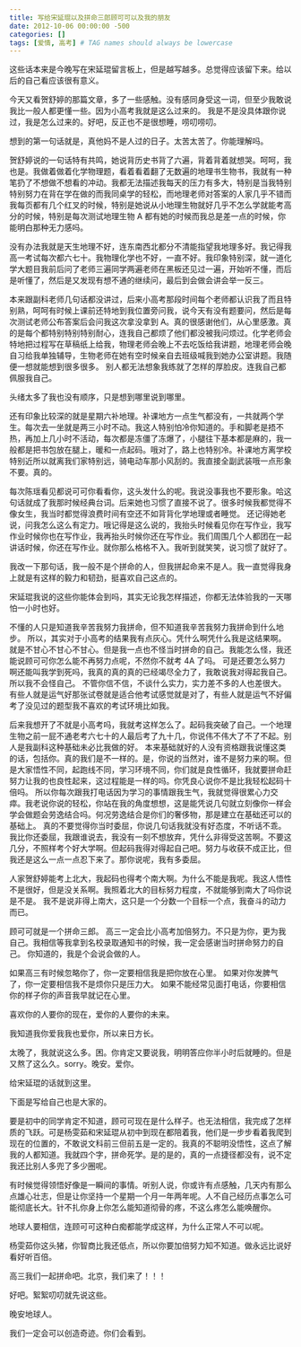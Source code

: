 ```yaml
---
title: 写给宋延琨以及拼命三郎顾可可以及我的朋友
date: 2012-10-06 00:00:00 -500
categories: []
tags: [爱情, 高考] # TAG names should always be lowercase
---
```


这些话本来是今晚写在宋延琨留言板上，但是越写越多。总觉得应该留下来。给以后的自己看应该很有意义。

今天又看贺舒婷的那篇文章，多了一些感触。没有感同身受这一词，但至少我敢说我比一般人都更懂一些。因为小高考我就是这么过来的。
我是不是没具体跟你说过，我是怎么过来的。好吧，反正也不是很想睡，唠叨唠叨。

想到的第一句话就是，真他妈不是人过的日子。太苦太苦了。你能理解吗。

贺舒婷说的一句话特有共鸣，她说背历史书背了六遍，背着背着就想哭。呵呵，我也是。我做着做着化学物理题，看着看着翻了无数遍的地理书生物书，我就有一种笔扔了不想做不想看的冲动。我都无法描述我每天的压力有多大，特别是当我特别特别努力在背在学在做的而我同桌学的轻松，而地理老师对答案的人家几乎不错而我每页都有几个红叉的时候，特别是她说从小地理生物就好几乎不怎么学就能考高分的时候，特别是每次测试地理生物 A 都有她的时候而我总是差一点的时候，你能明白那种无力感吗。

没有办法我就是天生地理不好，连东南西北都分不清能指望我地理多好。我记得我高一考试每次都六七十。我物理化学也不好，一直不好。我印象特别深，就一道化学大题目我前后问了老师三遍同学两遍老师在黑板还见过一遍，开始听不懂，而后是听懂了，然后是又发现有想不通的继续问，最后到会做会讲会举一反三。

本来跟副科老师几句话都没讲过，后来小高考那段时间每个老师都认识我了而且特别熟，呵呵有时候上课前还特地到我位置旁问我，说今天有没有题要问，然后是每次测试老师公布答案后会问我这次拿没拿到 A。真的很感谢他们，从心里感激。真的是每个都特别特别特别耐心，连我自己都烦了他们都没被我问烦过。化学老师会特地把过程写在草稿纸上给我，物理老师会晚上不去吃饭给我讲题，地理老师会晚自习给我单独辅导，生物老师在她有空时候亲自去班级喊我到她办公室讲题。我随便一想就能想到很多很多。
别人都无法想象我练就了怎样的厚脸皮。连我自己都佩服我自己。

头绪太多了我也没有顺序，只是想到哪里说到哪里。

还有印象比较深的就是星期六补地理。补课地方一点生气都没有，一共就两个学生。每次去一坐就是两三小时不动。我这人特别怕冷你知道的。手和脚老是捂不热，再加上几小时不活动，每次都是冻僵了冻爆了，小腿往下基本都是麻的，我一般都是把书包放在腿上，暖和一点起码。哦对了，路上也特别冷。补课地方离学校特别近所以就离我们家特别远，骑电动车那小风刮的。我直接全副武装哦一点形象不要。真的。

每次陈瑶看见都说可可你看看你，这头发什么的呢。我说没事我也不要形象。哈这句话就成了我那时候经典台词。后来她也习惯了直接不说了。很多时候我都觉得不像女生，我当时都觉得浪费时间有空还不如背背化学地理或者睡觉。
还记得她老说，问我怎么这么有定力。哦记得是这么说的，我抬头时候看见你在写作业，我写作业时候你也在写作业，我再抬头时候你还在写作业。我们周围几个人都团在一起讲话时候，你还在写作业。就你那么格格不入。我听到就笑笑，说习惯了就好了。

我改一下那句话，我一般不是个拼命的人，但我拼起命来不是人。我一直觉得我身上就是有这样的毅力和韧劲，挺喜欢自己这点的。

宋延琨我说的这些你能体会到吗，其实无论我怎样描述，你都无法体验我的一天哪怕一小时也好。

不懂的人只是知道我辛苦我努力我拼命，但不知道我辛苦我努力我拼命到什么地步。
所以，其实对于小高考的结果我有点灰心。凭什么啊凭什么我是这结果啊。就是不甘心不甘心不甘心。但是我一点也不怪当时拼命的自己。我能怎么怪，我还能说顾可可你怎么能不再努力点呢，不然你不就考 4A 了吗。 可是还要怎么努力啊还能叫我学到死吗，我真的真的真的已经竭尽全力了，我敢说我对得起我自己。所以我不会怪自己。
不管你信不信，不谈什么实力，实力差不多的人也差很大。有些人就是运气好那张试卷就是适合他考试感觉就是对了，有些人就是运气不好偏考了没见过的题型我不喜欢的考试环境比如我。

后来我想开了不就是小高考吗，我就考这样怎么了。起码我突破了自己。一个地理生物之前一屁不通老考六七十的人最后考了九十几，你说伟不伟大了不了不起。别人是我副科这种基础未必比我做的好。
本来基础就好的人没有资格跟我说懂这类的话，包括你。真的我们是不一样的。是，你说的当然对，谁不是努力来的啊。但是大家悟性不同，起跑线不同，学习环境不同，你们就是良性循环，我就要拼命赶努力让我的也良性起来，这过程能是一样的吗。你凭良心说你不是比我轻松起码十倍吗。
所以你每次跟我打电话因为学习的事情跟我生气，我就觉得很累心力交瘁。我老说你说的轻松，你站在我的角度想想，这是能凭说几句就立刻像你一样会学会做题会劳逸结合吗。何况劳逸结合是你们的奢侈物，那是建立在基础还可以的基础上。
真的不要觉得你当时委屈，你说几句话我就没有好态度，不听话不乖。我比你还委屈，我跟谁说去，我没有一刻不想放弃，凭什么非得受这苦啊。不要这几分，不照样考个好大学啊。但起码我得对得起自己吧。努力与收获不成正比，但我还是这么一点一点忍下来了。那你说呢，我有多委屈。

人家贺舒婷能考上北大，我起码也得考个南大啊。为什么不能是我呢。我这人悟性不是很好，但是没关系啊。我照着北大的目标努力程度，不就能够到南大了吗你说是不是。
我不是说非得上南大，这只是一个分数一个目标一个点，我奋斗的动力而已。

顾可可就是一个拼命三郎。
高三一定会比小高考加倍努力。不只是为你，更为我自己。我相信等我拿到名校录取通知书的时候，我一定会感谢当时拼命努力的自己。
你知道的，我是个会说会做的人。

如果高三有时候忽略你了，你一定要相信我是把你放在心里。
如果对你发脾气了，你一定要相信我不是烦你只是压力大。
如果不能经常见面打电话，你要相信你的样子你的声音我早就记在心里。

喜欢你的人要你的现在，爱你的人要你的未来。

我知道我你爱我我也爱你，所以来日方长。

太晚了，我就说这么多。困。你肯定又要说我，明明答应你半小时后就睡的。但是又熬了这么久。sorry。晚安。爱你。

给宋延琨的话就到这里。

下面是写给自己也是大家的。

要是初中的同学肯定不知道，顾可可现在是什么样子。也无法相信，我完成了怎样质的飞跃。可是杨雯茹和宋延琨从初中到现在都陪着我，他们是一步步看着我爬到现在的位置的，不敢说文科前三但前五是一定的。我真的不聪明没悟性，这点了解我的人都知道。我就四个字，拼命死学。是的是的，真的一点捷径都没有，说不定我还比别人多兜了多少圈呢。

有时候觉得领悟好像是一瞬间的事情。听别人说，你或许有点感触，几天内有那么点雄心壮志，但是让你坚持一个星期一个月一年两年呢。人不自己经历点事怎么可能彻底长大。针不扎你身上你怎么能知道彻骨的疼，不这么疼怎么能唤醒你。

地球人要相信，连顾可可这种白痴都能学成这样，为什么正常人不可以呢。

杨雯茹你这头猪，你智商比我还低点，所以你要加倍努力知不知道。做永远比说好看好听百倍。

高三我们一起拼命吧。北京，我们来了！！！

好吧。絮絮叨叨就先说这些。

晚安地球人。

我们一定会可以创造奇迹。你们会看到。
